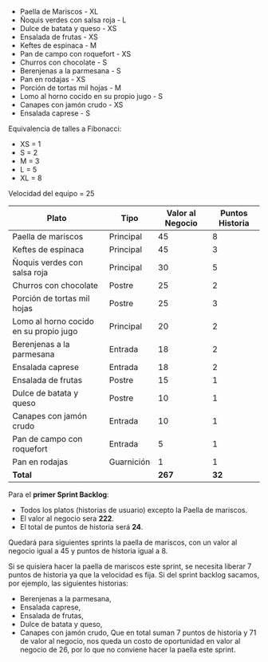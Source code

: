 - Paella de Mariscos - XL
- Ñoquis verdes con salsa roja - L
- Dulce de batata y queso - XS
- Ensalada de frutas - XS
- Keftes de espinaca - M
- Pan de campo con roquefort - XS
- Churros con chocolate - S
- Berenjenas a la parmesana - S
- Pan en rodajas - XS
- Porción de tortas mil hojas - M
- Lomo al horno cocido en su propio jugo - S
- Canapes con jamón crudo - XS
- Ensalada caprese - S

Equivalencia de talles a Fibonacci:

- XS = 1
- S = 2
- M = 3
- L = 5
- XL = 8

Velocidad del equipo = 25

| Plato                                      | Tipo       | Valor al Negocio | Puntos Historia |
| ------------------------------------------ | ---------- | ---------------- | --------------- |
| Paella de mariscos<br>                     | Principal  | 45               | 8               |
| Keftes de espinaca<br>                     | Principal  | 45               | 3               |
| Ñoquis verdes con salsa roja               | Principal  | 30               | 5               |
| Churros con chocolate<br>                  | Postre     | 25               | 2               |
| Porción de tortas mil hojas<br>            | Postre     | 25               | 3               |
| Lomo al horno cocido en su propio jugo<br> | Principal  | 20               | 2               |
| Berenjenas a la parmesana<br>              | Entrada    | 18               | 2               |
| Ensalada caprese                           | Entrada    | 18               | 2               |
| Ensalada de frutas<br>                     | Postre     | 15               | 1               |
| Dulce de batata y queso<br>                | Postre     | 10               | 1               |
| Canapes con jamón crudo<br>                | Entrada    | 10               | 1               |
| Pan de campo con roquefort<br>             | Entrada    | 5                | 1               |
| Pan en rodajas<br>                         | Guarnición | 1                | 1               |
| **Total**                                  |            | **267**          | **32**          |

Para el **primer Sprint Backlog**:

- Todos los platos (historias de usuario) excepto la Paella de mariscos.
- El valor al negocio sera **222**.
- El total de puntos de historia será **24**.

Quedará para siguientes sprints la paella de mariscos, con un valor al negocio igual a 45 y puntos de historia igual a 8.

Si se quisiera hacer la paella de mariscos este sprint, se necesita liberar 7 puntos de historia ya que la velocidad es fija. Si del sprint backlog sacamos, por ejemplo, las siguientes historias:

- Berenjenas a la parmesana,
- Ensalada caprese,
- Ensalada de frutas,
- Dulce de batata y queso,
- Canapes con jamón crudo,
  Que en total suman 7 puntos de historia y 71 de valor al negocio, nos queda un costo de oportunidad en valor al negocio de 26, por lo que no conviene hacer la paella este sprint.
